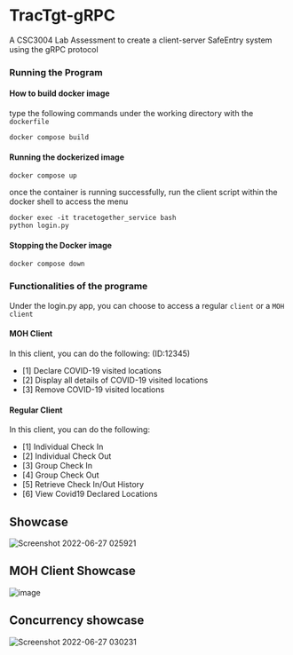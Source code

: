 # TracTgt-gRPC
A CSC3004 Lab Assessment to create a client-server SafeEntry system using the gRPC protocol

### Running the Program

#### How to build docker image
type the following commands under the working directory with the `dockerfile`

```
docker compose build
```

#### Running the dockerized image
```
docker compose up
```
once the container is running successfully, run the client script within the docker shell to access the menu
```
docker exec -it tracetogether_service bash
python login.py
```

#### Stopping the Docker image
```
docker compose down
```
### Functionalities of the programe

Under the login.py app, you can choose to access a regular `client` or a `MOH client`

#### MOH Client
In this client, you can do the following: (ID:12345)
- [1] Declare COVID-19 visited locations
- [2] Display all details of COVID-19 visited locations
- [3] Remove COVID-19 visited locations

#### Regular Client
In this client, you can do the following:
- [1] Individual Check In
- [2] Individual Check Out
- [3] Group Check In
- [4] Group Check Out
- [5] Retrieve Check In/Out History
- [6] View Covid19 Declared Locations

## Showcase
![Screenshot 2022-06-27 025921](https://user-images.githubusercontent.com/73775846/175830119-848beb67-a521-4c18-92ee-47a5d031fb70.png)

## MOH Client Showcase
![image](https://user-images.githubusercontent.com/73775846/175868097-80c94542-3869-435a-94b6-e4e22f9557d0.png)

## Concurrency showcase
![Screenshot 2022-06-27 030231](https://user-images.githubusercontent.com/73775846/175830128-cc744c52-10f8-4127-9b8c-cb1bec9e3f07.png)

